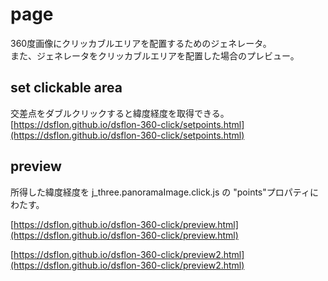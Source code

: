 # page
360度画像にクリッカブルエリアを配置するためのジェネレータ。  
また、ジェネレータをクリッカブルエリアを配置した場合のプレビュー。

## set clickable area
交差点をダブルクリックすると緯度経度を取得できる。  
[https://dsflon.github.io/dsflon-360-click/setpoints.html](https://dsflon.github.io/dsflon-360-click/setpoints.html)


## preview
所得した緯度経度を j_three.panoramaImage.click.js の "points"プロパティにわたす。

[https://dsflon.github.io/dsflon-360-click/preview.html](https://dsflon.github.io/dsflon-360-click/preview.html)

[https://dsflon.github.io/dsflon-360-click/preview2.html](https://dsflon.github.io/dsflon-360-click/preview2.html)
